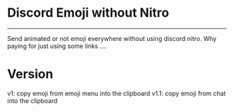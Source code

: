 # Discord Emoji without Nitro
---

Send animated or not emoji everywhere without using discord nitro.
Why paying for just using some links ....

# Version

v1: copy emoji from emoji menu into the clipboard
v1.1: copy emoji from chat into the clipboard

